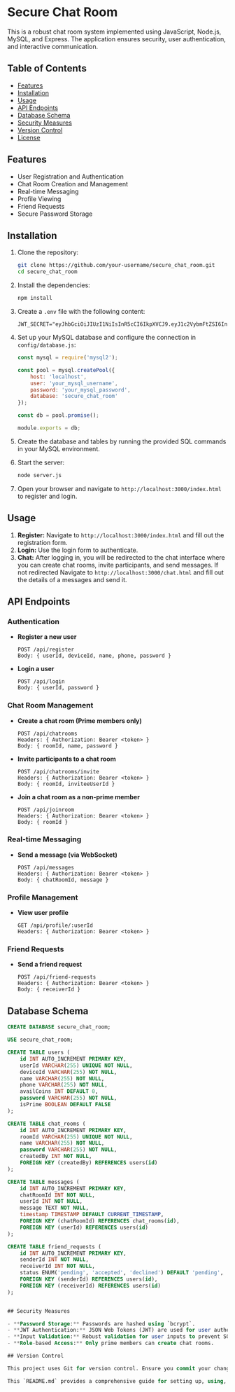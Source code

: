 # Secure Chat Room

This is a robust chat room system implemented using JavaScript, Node.js, MySQL, and Express. The application ensures security, user authentication, and interactive communication.

## Table of Contents

- [Features](#features)
- [Installation](#installation)
- [Usage](#usage)
- [API Endpoints](#api-endpoints)
- [Database Schema](#database-schema)
- [Security Measures](#security-measures)
- [Version Control](#version-control)
- [License](#license)

## Features

- User Registration and Authentication
- Chat Room Creation and Management
- Real-time Messaging
- Profile Viewing
- Friend Requests
- Secure Password Storage

## Installation

1. Clone the repository:
    ```bash
    git clone https://github.com/your-username/secure_chat_room.git
    cd secure_chat_room
    ```

2. Install the dependencies:
    ```bash
    npm install
    ```

3. Create a `.env` file with the following content:
    ```env
    JWT_SECRET="eyJhbGciOiJIUzI1NiIsInR5cCI6IkpXVCJ9.eyJ1c2VybmFtZSI6InJhaHVsIiwicm9sZSI6IlBSSU1FX1VTRVIiLCJpYXQiOjE2MjMwNjU1MzJ9.D13s5wN3Oh59aa_qtXMo3Ec4wojOx0EZh8Xr5C5sRkU"
    ```

4. Set up your MySQL database and configure the connection in `config/database.js`:
    ```javascript
    const mysql = require('mysql2');

    const pool = mysql.createPool({
        host: 'localhost',
        user: 'your_mysql_username',
        password: 'your_mysql_password',
        database: 'secure_chat_room'
    });

    const db = pool.promise();

    module.exports = db;
    ```

5. Create the database and tables by running the provided SQL commands in your MySQL environment.

6. Start the server:
    ```bash
    node server.js
    ```

7. Open your browser and navigate to `http://localhost:3000/index.html` to register and login.

## Usage

1. **Register:** Navigate to `http://localhost:3000/index.html` and fill out the registration form.
2. **Login:** Use the login form to authenticate.
3. **Chat:** After logging in, you will be redirected to the chat interface where you can create chat rooms, invite participants, and send messages. If not redirected Navigate to `http://localhost:3000/chat.html` and fill out the details of a messages and send it.

## API Endpoints

### Authentication

- **Register a new user**
    ```
    POST /api/register
    Body: { userId, deviceId, name, phone, password }
    ```

- **Login a user**
    ```
    POST /api/login
    Body: { userId, password }
    ```

### Chat Room Management

- **Create a chat room (Prime members only)**
    ```
    POST /api/chatrooms
    Headers: { Authorization: Bearer <token> }
    Body: { roomId, name, password }
    ```

- **Invite participants to a chat room**
    ```
    POST /api/chatrooms/invite
    Headers: { Authorization: Bearer <token> }
    Body: { roomId, inviteeUserId }
    ```

- **Join a chat room as a non-prime member**
    ```
    POST /api/joinroom
    Headers: { Authorization: Bearer <token> }
    Body: { roomId }
    ```

### Real-time Messaging

- **Send a message (via WebSocket)**
    ```
    POST /api/messages
    Headers: { Authorization: Bearer <token> }
    Body: { chatRoomId, message }
    ```

### Profile Management

- **View user profile**
    ```
    GET /api/profile/:userId
    Headers: { Authorization: Bearer <token> }
    ```

### Friend Requests

- **Send a friend request**
    ```
    POST /api/friend-requests
    Headers: { Authorization: Bearer <token> }
    Body: { receiverId }
    ```

## Database Schema

```sql
CREATE DATABASE secure_chat_room;

USE secure_chat_room;

CREATE TABLE users (
    id INT AUTO_INCREMENT PRIMARY KEY,
    userId VARCHAR(255) UNIQUE NOT NULL,
    deviceId VARCHAR(255) NOT NULL,
    name VARCHAR(255) NOT NULL,
    phone VARCHAR(255) NOT NULL,
    availCoins INT DEFAULT 0,
    password VARCHAR(255) NOT NULL,
    isPrime BOOLEAN DEFAULT FALSE
);

CREATE TABLE chat_rooms (
    id INT AUTO_INCREMENT PRIMARY KEY,
    roomId VARCHAR(255) UNIQUE NOT NULL,
    name VARCHAR(255) NOT NULL,
    password VARCHAR(255) NOT NULL,
    createdBy INT NOT NULL,
    FOREIGN KEY (createdBy) REFERENCES users(id)
);

CREATE TABLE messages (
    id INT AUTO_INCREMENT PRIMARY KEY,
    chatRoomId INT NOT NULL,
    userId INT NOT NULL,
    message TEXT NOT NULL,
    timestamp TIMESTAMP DEFAULT CURRENT_TIMESTAMP,
    FOREIGN KEY (chatRoomId) REFERENCES chat_rooms(id),
    FOREIGN KEY (userId) REFERENCES users(id)
);

CREATE TABLE friend_requests (
    id INT AUTO_INCREMENT PRIMARY KEY,
    senderId INT NOT NULL,
    receiverId INT NOT NULL,
    status ENUM('pending', 'accepted', 'declined') DEFAULT 'pending',
    FOREIGN KEY (senderId) REFERENCES users(id),
    FOREIGN KEY (receiverId) REFERENCES users(id)
);


## Security Measures

- **Password Storage:** Passwords are hashed using `bcrypt`.
- **JWT Authentication:** JSON Web Tokens (JWT) are used for user authentication.
- **Input Validation:** Robust validation for user inputs to prevent SQL injection and other attacks.
- **Role-based Access:** Only prime members can create chat rooms.

## Version Control

This project uses Git for version control. Ensure you commit your changes frequently and push to a remote repository to maintain your version history.

This `README.md` provides a comprehensive guide for setting up, using, and understanding your secure chat room application, including detailed information about the API endpoints, database schema, and security measures.
